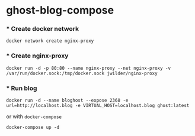 # ghost-blog-compose
 
### * Create docker network
``` 
docker network create nginx-proxy 
```
 
### * Create nginx-proxy
``` 
docker run -d -p 80:80 --name nginx-proxy --net nginx-proxy -v /var/run/docker.sock:/tmp/docker.sock jwilder/nginx-proxy 
```

### * Run blog
``` 
docker run -d --name bloghost --expose 2368 -e url=http://localhost.blog -e VIRTUAL_HOST=localhost.blog ghost:latest 
``` 

or with `docker-compose`
``` 
docker-compose up -d 
```
 

